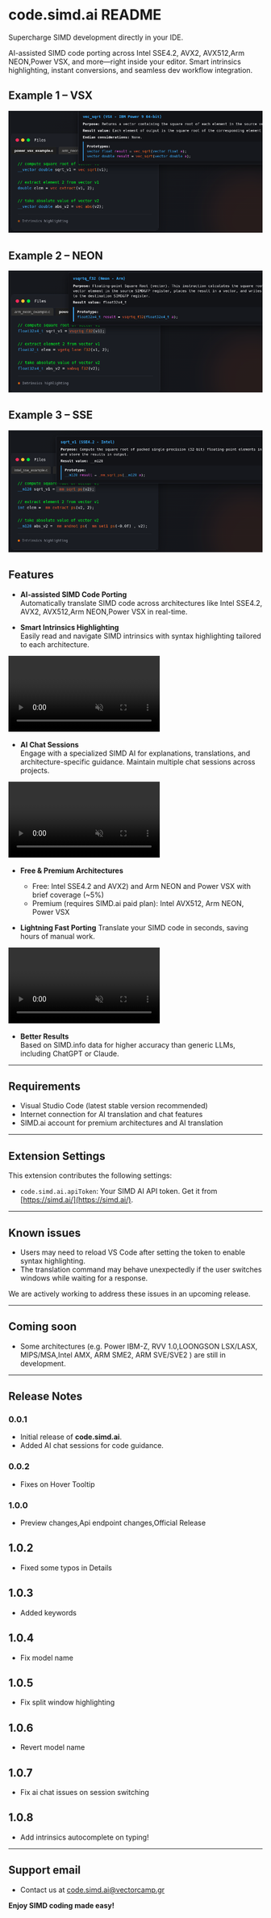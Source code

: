# code.simd.ai README

Supercharge SIMD development directly in your IDE.

AI-assisted SIMD code porting across Intel SSE4.2, AVX2, AVX512,Arm NEON,Power VSX, and more—right inside your editor. Smart intrinsics highlighting, instant conversions, and seamless dev workflow integration.

## Example 1 – VSX
![VSX Example](media/power_vsx_example.png)

## Example 2 – NEON
![NEON Example](media/arm_neon_example.png)

## Example 3 – SSE
![SSE Example](media/intel_sse_example.png)


## Features
- **AI-assisted SIMD Code Porting**  
  Automatically translate SIMD code across architectures like Intel SSE4.2, AVX2, AVX512,Arm NEON,Power VSX in real-time.  


- **Smart Intrinsics Highlighting**  
  Easily read and navigate SIMD intrinsics with syntax highlighting tailored to each architecture.

<video id="demo-video" class="demo-video" autoplay="" muted="" loop="" playsinline="" preload="auto" disablepictureinpicture="" controlslist="nodownload nofullscreen noremoteplayback" src="https://code.simd.ai/images/vids/highlighting_2.mp4">
    <source src="https://code.simd.ai/images/videos/chatting_trimmed_final.mp4" type="video/mp4">
    Your browser does not support the video tag.
</video>

- **AI Chat Sessions**  
  Engage with a specialized SIMD AI for explanations, translations, and architecture-specific guidance. Maintain multiple chat sessions across projects.

<video id="demo-video" class="demo-video" autoplay="" muted="" loop="" playsinline="" preload="auto" disablepictureinpicture="" controlslist="nodownload nofullscreen noremoteplayback" src="https://code.simd.ai/images/vids/ai_chat.mp4">
    <source src="https://code.simd.ai/images/videos/chatting_trimmed_final.mp4" type="video/mp4">
    Your browser does not support the video tag.
</video>

- **Free & Premium Architectures**  
  - Free: Intel SSE4.2 and AVX2) and Arm NEON and Power VSX with brief coverage (~5%)
  - Premium (requires SIMD.ai paid plan): Intel AVX512, Arm NEON, Power VSX

- **Lightning Fast Porting**
  Translate your SIMD code in seconds, saving hours of manual work.

<video id="demo-video" class="demo-video" autoplay="" muted="" loop="" playsinline="" preload="auto" disablepictureinpicture="" controlslist="nodownload nofullscreen noremoteplayback" src="https://code.simd.ai/images/vids/full_translation.mp4">
    <source src="https://code.simd.ai/images/videos/chatting_trimmed_final.mp4" type="video/mp4">
    Your browser does not support the video tag.
</video>


- **Better Results**  
  Based on SIMD.info data for higher accuracy than generic LLMs, including ChatGPT or Claude.

---

## Requirements

- Visual Studio Code (latest stable version recommended)
- Internet connection for AI translation and chat features
- SIMD.ai account for premium architectures and AI translation

---

## Extension Settings

This extension contributes the following settings:

* `code.simd.ai.apiToken`: Your SIMD AI API token. Get it from [https://simd.ai/](https://simd.ai/).

---

## Known issues
- Users may need to reload VS Code after setting the token to enable syntax highlighting.
- The translation command may behave unexpectedly if the user switches windows while waiting for a response.

We are actively working to address these issues in an upcoming release.

---

## Coming soon
- Some architectures (e.g. Power IBM-Z, RVV 1.0,LOONGSON LSX/LASX, MIPS/MSA,Intel AMX, ARM SME2, ARM SVE/SVE2  ) are still in development.  

---

## Release Notes

### 0.0.1
- Initial release of **code.simd.ai**.
- Added AI chat sessions for code guidance.


### 0.0.2
- Fixes on Hover Tooltip

### 1.0.0
- Preview changes,Api endpoint changes,Official Release

## 1.0.2
- Fixed some typos in Details

## 1.0.3
- Added keywords

## 1.0.4
- Fix model name

## 1.0.5
- Fix split window highlighting

## 1.0.6
- Revert model name

## 1.0.7
- Fix ai chat issues on session switching

## 1.0.8
- Add intrinsics autocomplete on typing!
---


## Support email
- Contact us at code.simd.ai@vectorcamp.gr


**Enjoy SIMD coding made easy!**
